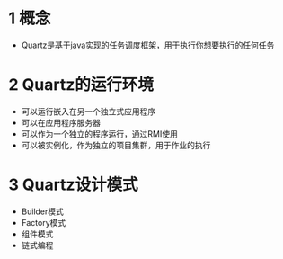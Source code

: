 # 1 概念

- Quartz是基于java实现的任务调度框架，用于执行你想要执行的任何任务

# 2 Quartz的运行环境

- 可以运行嵌入在另一个独立式应用程序
- 可以在应用程序服务器
- 可以作为一个独立的程序运行，通过RMI使用
- 可以被实例化，作为独立的项目集群，用于作业的执行

# 3 Quartz设计模式

- Builder模式
- Factory模式
- 组件模式
- 链式编程